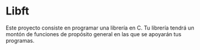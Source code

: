 # Libft
Este proyecto consiste en programar una librería en C. Tu librería tendrá un montón de funciones de propósito general en las que se apoyarán tus programas.
